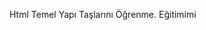 Html Temel Yapı Taşlarını Öğrenme.
Eğitimimi <!--Eğitimimi Prototürk.com alıntılıyarak yapıyorum.-->
